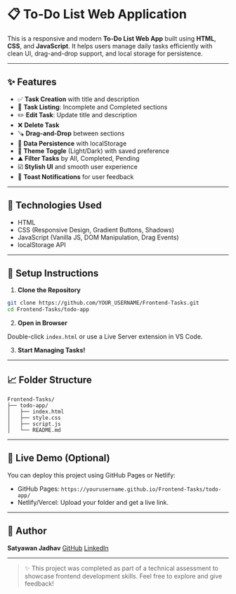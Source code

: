 # 📋 To-Do List Web Application

This is a responsive and modern **To-Do List Web App** built using **HTML**, **CSS**, and **JavaScript**. It helps users manage daily tasks efficiently with clean UI, drag-and-drop support, and local storage for persistence.

---

## ✨ Features

* ✅ **Task Creation** with title and description
* 📄 **Task Listing**: Incomplete and Completed sections
* ✏️ **Edit Task**: Update title and description
* ❌ **Delete Task**
* 🪚 **Drag-and-Drop** between sections
* 📁 **Data Persistence** with localStorage
* 🌟 **Theme Toggle** (Light/Dark) with saved preference
* ⛰️ **Filter Tasks** by All, Completed, Pending
* ☑️ **Stylish UI** and smooth user experience
* 🎉 **Toast Notifications** for user feedback

---

## 📅 Technologies Used

* HTML
* CSS (Responsive Design, Gradient Buttons, Shadows)
* JavaScript (Vanilla JS, DOM Manipulation, Drag Events)
* localStorage API

---

## 🔧 Setup Instructions

1. **Clone the Repository**

```bash
git clone https://github.com/YOUR_USERNAME/Frontend-Tasks.git
cd Frontend-Tasks/todo-app
```

2. **Open in Browser**

Double-click `index.html` or use a Live Server extension in VS Code.

3. **Start Managing Tasks!**

---

## 📈 Folder Structure

```
Frontend-Tasks/
├── todo-app/
│   ├── index.html
│   ├── style.css
│   ├── script.js
│   └── README.md
```

---

## 📍 Live Demo (Optional)

You can deploy this project using GitHub Pages or Netlify:

* GitHub Pages: `https://yourusername.github.io/Frontend-Tasks/todo-app/`
* Netlify/Vercel: Upload your folder and get a live link.

---

## 🚀 Author

**Satyawan Jadhav**
[GitHub](https://github.com/jadhavsatyawan)
[LinkedIn](https://www.linkedin.com/in/satyawan-jadhav-22a62921a/)

---

> ✨ This project was completed as part of a technical assessment to showcase frontend development skills. Feel free to explore and give feedback!
